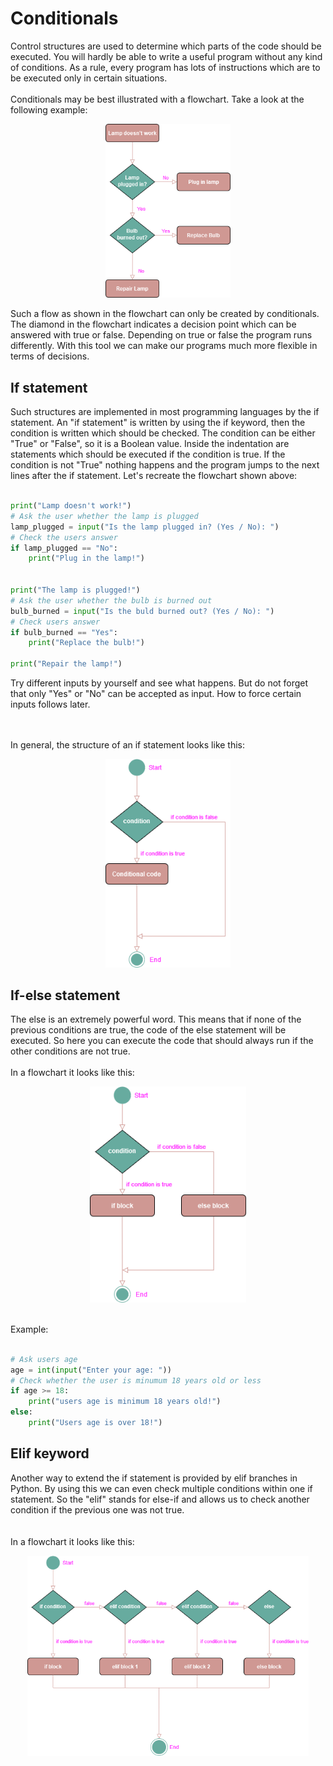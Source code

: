 # Conditionals

Control structures are used to determine which parts of the code should be executed. You will hardly be able to write a useful program without any kind of conditions. As a rule, every program has lots of instructions which are to be executed only in certain situations.
<br>
<br>
Conditionals may be best illustrated with a flowchart. Take a look at the following example:

<p align="center">
<img src="https://github.com/Olexandr-Andriyenko/Python-learning-path/blob/main/illustrations/img17.png" width="200">
<p> 

Such a flow as shown in the flowchart can only be created by conditionals. The diamond in the flowchart indicates a decision point which can be answered with true or false. Depending on true or false the program runs differently. With this tool we can make our programs much more flexible in terms of decisions.

  
  
## If statement
  
Such structures are implemented in most programming languages by the if statement. An "if statement" is written by using the if keyword, then the condition is written which should be checked. The condition can be either "True" or "False", so it is a Boolean value. Inside the indentation are statements which should be executed if the condition is true. If the condition is not "True" nothing happens and the program jumps to the next lines after the if statement. Let's recreate the flowchart shown above:
<br>
<br>
  
```python
print("Lamp doesn't work!")
# Ask the user whether the lamp is plugged
lamp_plugged = input("Is the lamp plugged in? (Yes / No): ")
# Check the users answer
if lamp_plugged == "No":
    print("Plug in the lamp!")


print("The lamp is plugged!")
# Ask the user whether the bulb is burned out
bulb_burned = input("Is the buld burned out? (Yes / No): ")
# Check users answer
if bulb_burned == "Yes":
    print("Replace the bulb!")

print("Repair the lamp!")  
```
Try different inputs by yourself and see what happens. But do not forget that only "Yes" or "No" can be accepted as input. How to force certain inputs follows later.

<br>
<br>
In general, the structure of an if statement looks like this:
 
<p align="center">
<img src="https://github.com/Olexandr-Andriyenko/Python-learning-path/blob/main/illustrations/img18.png" width="200">
<p>   
 
## If-else statement
  
The else is an extremely powerful word. This means that if none of the previous conditions are true, the code of the else statement will be executed. So here you can execute the code that should always run if the other conditions are not true.
<br>
<br>
In a flowchart it looks like this:
  
<p align="center">
<img src="https://github.com/Olexandr-Andriyenko/Python-learning-path/blob/main/illustrations/img19.png" width="250">
<p>   

<br>  
Example:
<br>
<br>
  
```python
# Ask users age
age = int(input("Enter your age: "))
# Check whether the user is minumum 18 years old or less
if age >= 18:
    print("users age is minimum 18 years old!")
else:
    print("Users age is over 18!")  
```
  
## Elif keyword

Another way to extend the if statement is provided by elif branches in Python. By using this we can even check multiple conditions within one if statement. So the "elif" stands for else-if and allows us to check another condition if the previous one was not true.  
<br>
<br>
In a flowchart it looks like this:

<p align="center">
<img src="https://github.com/Olexandr-Andriyenko/Python-learning-path/blob/main/illustrations/img20.png" width="450">
<p>   
